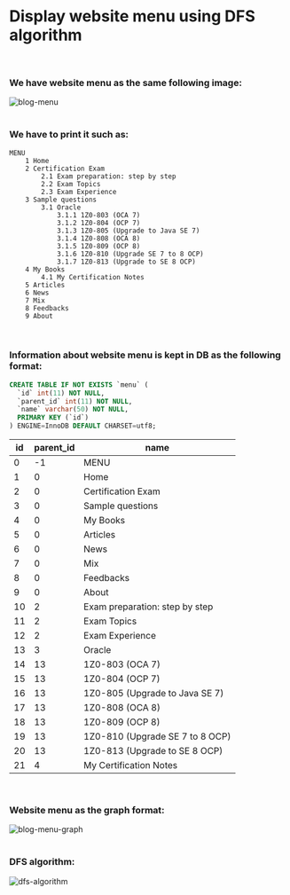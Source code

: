 # Display website menu using DFS algorithm
<br/>

### We have website menu as the same following image:
![blog-menu](http://www.mycertnotes.com/wp-content/uploads/2018/08/Blog-Menu.jpg)
<br/><br/>


### We have to print it such as:
```
MENU
    1 Home
    2 Certification Exam
        2.1 Exam preparation: step by step
        2.2 Exam Topics
        2.3 Exam Experience
    3 Sample questions
        3.1 Oracle
            3.1.1 1Z0-803 (OCA 7)
            3.1.2 1Z0-804 (OCP 7)
            3.1.3 1Z0-805 (Upgrade to Java SE 7)
            3.1.4 1Z0-808 (OCA 8)
            3.1.5 1Z0-809 (OCP 8)
            3.1.6 1Z0-810 (Upgrade SE 7 to 8 OCP)
            3.1.7 1Z0-813 (Upgrade to SE 8 OCP)
    4 My Books
        4.1 My Certification Notes
    5 Articles
    6 News
    7 Mix
    8 Feedbacks
    9 About
```
<br/>

### Information about website menu is kept in DB as the following format:
```sql
CREATE TABLE IF NOT EXISTS `menu` (
  `id` int(11) NOT NULL,
  `parent_id` int(11) NOT NULL,
  `name` varchar(50) NOT NULL,
  PRIMARY KEY (`id`)
) ENGINE=InnoDB DEFAULT CHARSET=utf8;
```

id | parent_id | name
--- | --- | ---
0  |	-1 |	MENU
1  |	0  |	Home
2  |	0  |	Certification Exam
3  |	0  |	Sample questions
4  |	0  |	My Books
5  |	0  |	Articles
6  |	0  |	News
7  |	0  |	Mix
8  |	0  |	Feedbacks
9  |	0  |	About
10 |	2  |	Exam preparation: step by step
11 |	2  |	Exam Topics
12 |	2  |	Exam Experience
13 |	3  |	Oracle
14 |	13 |	1Z0-803 (OCA 7)
15 |	13 |	1Z0-804 (OCP 7)
16 |	13 |	1Z0-805 (Upgrade to Java SE 7)
17 |	13 |	1Z0-808 (OCA 8)
18 |	13 |	1Z0-809 (OCP 8)
19 |	13 |	1Z0-810 (Upgrade SE 7 to 8 OCP)
20 |	13 |	1Z0-813 (Upgrade to SE 8 OCP)
21 |	4  |	My Certification Notes
<br/>


### Website menu as the graph format:<br/>
![blog-menu-graph](http://www.mycertnotes.com/wp-content/uploads/2018/08/Blog-Menu-Graph.png)
<br/>
<br/>
### DFS algorithm:<br/>
![dfs-algorithm](http://www.mycertnotes.com/wp-content/uploads/2018/08/DFS-vs-BFS.gif)


